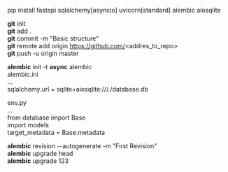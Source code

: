 pip install fastapi sqlalchemy[asyncio] uvicorn[standard] alembic aiosqlite

**git** init  
**git** add .  
**git** commit -m "Basic structure"  
**git** remote add origin https://github.com/<addres_to_repo>  
**git** push -u origin master

**alembic** init -t **async** alembic  
alembic.ini  
...  
sqlalchemy.url = sqlite+aiosqlite:///./database.db  

env.py  
...  
from database import Base  
import models  
target_metadata = Base.metadata  

**alembic** revision --autogenerate -m "First Revision"  
**alembic** upgrade head   
**alembic** upgrade 123  
